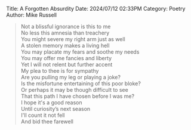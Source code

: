 Title: A Forgotten Absurdity
Date: 2024/07/12 02:33PM
Category: Poetry
Author: Mike Russell

> Not a blissful ignorance is this to me<br>
No less this amnesia than treachery<br>
You might severe my right arm just as well<br>
A stolen memory makes a living hell<br>
You may placate my fears and soothe my needs<br>
You may offer me fancies and liberty<br>
Yet I will not relent but further accent<br>
My plea to thee is for sympathy<br>
Are you pulling my leg or playing a joke?<br>
Is the misfortune entertaining of this poor bloke?<br>
Or perhaps it may be though difficult to see<br>
That this path I have chosen before I was me?<br>
I hope it's a good reason<br>
Until curiosity’s next season<br>
I'll count it not fell<br>
And bid thee farewell
